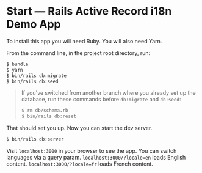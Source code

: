 # Start — Rails Active Record i18n Demo App

To install this app you will need Ruby. You will also need Yarn.

From the command line, in the project root directory, run:

```bash
$ bundle
$ yarn
$ bin/rails db:migrate
$ bin/rails db:seed
```

> If you've switched from another branch where you already
> set up the database, run these commands before `db:migrate`
> and `db:seed`:
>
> ```bash
> $ rm db/schema.rb
> $ bin/rails db:reset
> ```

That should set you up. Now you can start the dev server.

```bash
$ bin/rails db:server
```

Visit `localhost:3000` in your browser to see the app. You
can switch languages via a query param. `localhost:3000/?locale=en`
loads English content. `localhost:3000/?locale=fr` loads
French content.
